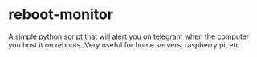 # reboot-monitor
A simple python script that will alert you on telegram when the computer you host it on reboots. Very useful for home servers, raspberry pi, etc
